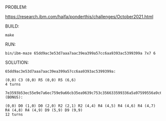 PROBLEM:

https://research.ibm.com/haifa/ponderthis/challenges/October2021.html

BUILD:

`make`

RUN:

`bin/ibm-maze 65dd9ac3e53d7aaa7aac39ea399a57cc6aa9393ac5399399a 7x7 6`

SOLUTION:

```
65dd9ac3e53d7aaa7aac39ea399a57cc6aa9393ac5399399a:

(0,0) C3 (0,0) R5 (0,0) R5 (6,6)
4 turns

7e3593b53ec55e9e7a6ec759e9a66cb35ea9639c753c356633599336a5a97599556a9c6aa553cc6355a3da56aa693aaae3c9 (BONUS):

(0,0) D0 (1,0) D0 (2,0) R2 (2,1) R2 (4,4) R4 (4,5) R4 (4,6) R4 (4,7) R4 (4,8) R4 (4,9) D9 (5,9) D9 (9,9)
12 turns
```
